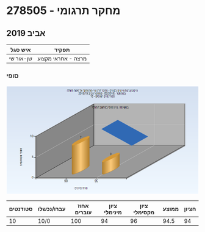 # 278505 - מחקר תרגומי

## אביב 2019

| איש סגל | תפקיד |
| ---- | ---- |
| שן-אור שי | מרצה - אחראי מקצוע |

### סופי

![201802 Finals](201802/Finals.png)

| סטודנטים | עברו/נכשלו | אחוז עוברים | ציון מינימלי | ציון מקסימלי | ממוצע | חציון |
| ---- | ---- | ---- | ---- | ---- | ---- | ---- |
| 10 | 10/0 | 100 | 94 | 96 | 94.5 | 94 |

